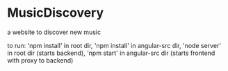 # MusicDiscovery
a website to discover new music

to run:
'npm install' in root dir,
'npm install' in angular-src dir,
'node server' in root dir (starts backend),
'npm start' in angular-src dir (starts frontend with proxy to backend)
